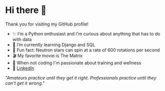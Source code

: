 # Hi there 💾

Thank you for visiting my GitHub profile! 

- ✨ I’m a Python enthusiast and I'm curious about anything that has to do with data
- 🚀 I’m currently learning Django and SQL
- 🌌 Fun fact: Neutron stars can spin at a rate of 600 rotations per second
- 🎬 My favorite movie is The Matrix
- 🥋 When not coding I'm passionate about training and wellness
- 🔗 <a href="https://www.linkedin.com/in/thomas-mahlqvist/">LinkedIn</a>

_"Amateurs practice until they get it right. Professionals practice until they can't get it wrong."_
